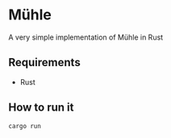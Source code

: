 # Mühle

A very simple implementation of Mühle in Rust

## Requirements

- Rust

## How to run it

```bash
cargo run
```

